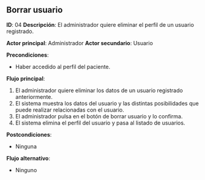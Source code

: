 ## Borrar usuario
**ID**: 04
**Descripción**: El administrador quiere eliminar el perfil de un usuario registrado.

**Actor principal**: Administrador
**Actor secundario**: Usuario

**Precondiciones**:
* Haber accedido al perfil del paciente.

**Flujo principal**:
1. El administrador quiere eliminar los datos de un usuario registrado anteriormente.
1. El sistema muestra los datos del usuario y las distintas posibilidades que puede realizar relacionadas con el usuario.
1. El administrador pulsa en el botón de borrar usuario y lo confirma.
1. El sistema elimina el perfil del usuario y pasa al listado de usuarios.

**Postcondiciones**: 
* Ninguna

**Flujo alternativo**:
* Ninguno
